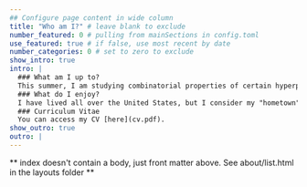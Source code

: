 ```yaml
---
## Configure page content in wide column
title: "Who am I?" # leave blank to exclude
number_featured: 0 # pulling from mainSections in config.toml
use_featured: true # if false, use most recent by date
number_categories: 0 # set to zero to exclude
show_intro: true
intro: |
  ### What am I up to?
  This summer, I am studying combinatorial properties of certain hyperplane arrangements at the [Institute for Computational and Experimental Research in Mathematics (ICERM)](https://icerm.brown.edu/summerug/2022/). Afterwards, I shall be returning to Stanford for my third year, where I will continue my research on the mathematics of voting systems while completing my studies.
  ### What do I enjoy?
  I have lived all over the United States, but I consider my "hometown" to be Seattle, where I lived the longest. I love reading, particularly where Asian-American and queer literature meets science fiction and magical realism (see [Ted Chiang](https://en.wikipedia.org/wiki/Exhalation:_Stories) or [Ken Liu](https://www.goodreads.com/book/show/24885533-the-paper-menagerie-and-other-stories)). I also enjoy playing games, both tabletop games and video games (most recently [Celeste](http://www.celestegame.com/)). My favorite genres of music are R&B (ex. [Emawk](https://www.youtube.com/watch?v=8Ne7tLBvNaw) or [grentperez](https://www.youtube.com/watch?v=bsH_ZW6CYsw)) and alternative (ex. [Mitski](https://www.youtube.com/watch?v=P4J3Z9xgjWQ) or [of Montreal](https://www.youtube.com/watch?v=f3RAI8Ntamw)). Reach out to me if we have any interests in common: my email is truax [at] stanford [dot] edu.
  ### Curriculum Vitae
  You can access my CV [here](cv.pdf).
show_outro: true
outro: |
---
```


** index doesn't contain a body, just front matter above.
See about/list.html in the layouts folder **